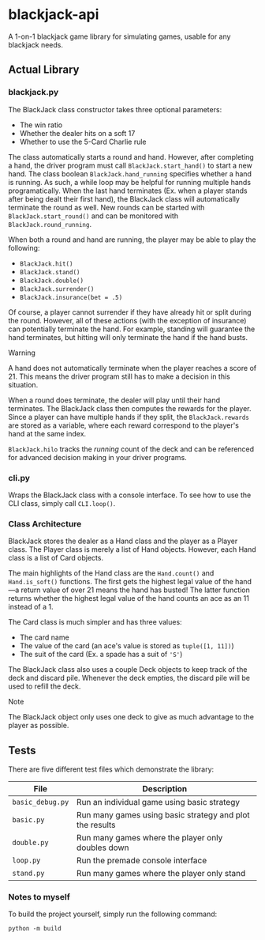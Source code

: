 # blackjack-api

A 1-on-1 blackjack game library for simulating games, usable for any blackjack needs.

## Actual Library

### blackjack.py

The BlackJack class constructor takes three optional parameters:
- The win ratio
- Whether the dealer hits on a soft 17
- Whether to use the 5-Card Charlie rule

The class automatically starts a round and hand. However, after completing a hand,
the driver program must call `BlackJack.start_hand()` to start a new hand. The class
boolean `BlackJack.hand_running` specifies whether a hand is running. As such, a
while loop may be helpful for running multiple hands programatically. When the
last hand terminates (Ex. when a player stands after being dealt their first hand),
the BlackJack class will automatically terminate the round as well. New
rounds can be started with `BlackJack.start_round()` and can be monitored with
`BlackJack.round_running`.

When both a round and hand are running, the player may be able to play the
following:
- `BlackJack.hit()`
- `BlackJack.stand()`
- `BlackJack.double()`
- `BlackJack.surrender()`
- `BlackJack.insurance(bet = .5)`

Of course, a player cannot surrender if they have already hit or split during
the round. However, all of these actions (with the exception of insurance)
can potentially terminate the hand. For example, standing will guarantee the hand
terminates, but hitting will only terminate the hand if the hand busts.

> [!WARNING]
> A hand does not automatically terminate when the player reaches a score of 21.
> This means the driver program still has to make a decision in this situation.

When a round does terminate, the dealer will play until their hand terminates. The
BlackJack class then computes the rewards for the player. Since a player can have 
multiple hands if they split, the `BlackJack.rewards` are stored as a variable,
where each reward correspond to the player's hand at the same index.

`BlackJack.hilo` tracks the *running* count of the deck and can be referenced
for advanced decision making in your driver programs.

### cli.py

Wraps the BlackJack class with a console interface. To see how to use the CLI
class, simply call `CLI.loop()`.

### Class Architecture

BlackJack stores the dealer as a Hand class and the player as a Player class.
The Player class is merely a list of Hand objects. However, each Hand class
is a list of Card objects.

The main highlights of the Hand class are the `Hand.count()` and `Hand.is_soft()` 
functions. The first gets the highest legal value of the hand—a return value of over
21 means the hand has busted! The latter function returns whether the highest legal
value of the hand counts an ace as an 11 instead of a 1.

The Card class is much simpler and has three values:
- The card name
- The value of the card (an ace's value is stored as `tuple([1, 11])`)
- The suit of the card (Ex. a spade has a suit of `'S'`)

The BlackJack class also uses a couple Deck objects to keep track of the deck
and discard pile. Whenever the deck empties, the discard pile will be used to
refill the deck.

> [!NOTE]
> The BlackJack object only uses one deck to give as much advantage to the player
> as possible.

## Tests

There are five different test files which demonstrate the library:

File | Description
-- | --
`basic_debug.py` | Run an individual game using basic strategy
`basic.py` | Run many games using basic strategy and plot the results
`double.py` | Run many games where the player only doubles down
`loop.py` | Run the premade console interface
`stand.py` | Run many games where the player only stand

### Notes to myself

To build the project yourself, simply run the following command:
```
python -m build
```
